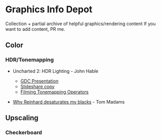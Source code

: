 # Graphics Info Depot

Collection + partial archive of helpful graphics/rendering content
If you want to add content, PR me.

## Color

### HDR/Tonemapping

* Uncharted 2: HDR Lighting - John Hable
  * [GDC Presentation](https://www.gdcvault.com/play/1012351/Uncharted-2-HDR)
  * [Slideshare copy](https://www.slideshare.net/ozlael/hable-john-uncharted2-hdr-lighting)
  * [Filming Tonemapping Operators](http://filmicworlds.com/blog/filmic-tonemapping-operators/)

* [Why Reinhard desaturates my blacks](https://imdoingitwrong.wordpress.com/2010/08/19/why-reinhard-desaturates-my-blacks-3/) - Tom Madams


## Upscaling

### Checkerboard